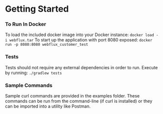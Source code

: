 # Getting Started

### To Run In Docker
To load the included docker image into your Docker instance: `docker load -i webflux.tar`
To start up the application with port 8080 exposed: `docker run -p 8080:8080 webflux_customer_test`

### Tests
Tests should not require any external dependencies in order to run.
Execute by running: `./gradlew tests`

### Sample Commands
Sample curl commands are provided in the examples folder.
These commands can be run from the command-line (if curl is installed) or they can be imported into a utility like Postman.